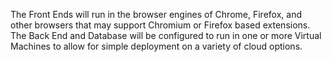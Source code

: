 The Front Ends will run in the browser engines of Chrome, Firefox, and other browsers that may support Chromium or Firefox based extensions. The Back End and Database will be configured to run in one or more Virtual Machines to allow for simple deployment on a variety of cloud options.